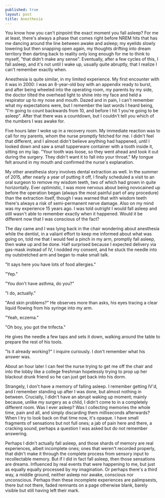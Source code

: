 ```yaml
---
published: true
layout: post
title: Anesthesia
---
```



You know how you can't pinpoint the exact moment you fall asleep? For me at least, there's always a phase that comes right before NREM hits that has me dancing around the line between awake and asleep; my eyelids slowly lowering but then snapping open again, my thoughts drifting into dream territory then darting back to reality only long enough for me to think to myself, "that didn't make any sense". Eventually, after a few cycles of this, I fall asleep, and it's not until I wake up, usually quite abruptly, that I realize I can't remember exactly when.

Anesthesia is quite similar, in my limited experience. My first encounter with it was in 2000: I was an 8-year-old boy with an appendix ready to burst, and after being wheeled into the operating room, my parents by my side, the doctor tilted the overhead light to shine into my face and held a respirator up to my nose and mouth. Dazed and in pain, I can't remember what my expectations were, but I remember the last words I heard being, "I'm going to count backwards from 10, and before I hit 1 you're going to be asleep". After that there was a countdown, but I couldn't tell you which of the numbers I was awake for.

Five hours later I woke up in a recovery room. My immediate reaction was to call for my parents, whom the nurse promptly fetched for me. I didn't feel that different, and I almost didn't believe anything had happened, until I looked down and saw a small tupperware container with a tooth inside it, sitting on my lap. "Your tooth was loose, so they went ahead and took it out during the surgery. They didn't want it to fall into your throat." My tongue felt around in my mouth and confirmed the nurse's explanation. 


My other anesthesia story involves dental extraction as well. In the summer of 2015, after nearly a year of putting it off, I finally scheduled a visit to an oral surgeon to remove my wisdom teeth, two of which had grown in quite horizontally. Ever optimistic, I was more nervous about being novocained up before the operation began (always the most painful part of any procedure) than the extraction itself, though I was warned that with wisdom teeth there's always a risk of semi-permanent nerve damage. Also on my mind was my experience 15 years ago. I was told outright I would fall asleep and still wasn't able to remember exactly when it happened. Would it be different now that I was conscious of the fact? 

The day came and I was lying back in the chair wondering about anesthesia while the dentist, in a valiant effort to keep me informed about what was going on, told me that I would feel a pinch in my arm, promptly fall asleep, then wake up and be done. Half surprised because I expected delivery via gas-mask instead of IV, I nodded my consent, and he stuck the needle into my outstretched arm and began to make small talk.

"It says here you have lots of food allergies."

"Yep."

"You don't have asthma, do you?"

"I do, actually."

"And skin problems?" He observes more than asks, his eyes tracing a clear liquid flowing from his syringe into my arm.

"Yeah, eczema."

"Oh boy, you got the trifecta."

He gives the needle a few taps and sets it down, walking around the table to prepare the rest of his tools.

"Is it already working?" I inquire curiously. I don't remember what his answer was.


About an hour later I can feel the nurse trying to get me off the chair and into the lobby like a college freshman hopelessly trying to prop up her blackout drunk friend so he can just get back into his dorm. 

Strangely, I don't have a memory of falling asleep. I remember getting IV'd, and I remember standing up after I was done, but almost nothing in between. Crucially, I didn't have an abrupt waking up moment; mainly because, unlike my surgery as a child, I didn't come to in a completely different room. Was I ever asleep? Was I collecting memories the whole time, pain and all, and simply discarding them milliseconds afterwards? When I try to look back on that time now, it's opaque. I have small fragments of sensations but not full ones; a jab of pain here and there, a cracking sound, perhaps a question I was asked but do not remember answering. 

Perhaps I didn't actually fall asleep, and those shards of memory are real experiences, albeit incomplete ones; ones that weren't recorded properly, that didn't make it through the complete process from sensory input to recollectable memory. But if I did in fact fall asleep, then those sensations are dreams. Influenced by real events that were happening to me, but just as equally equally processed by my imagination. Or perhaps there's a third way, a middle ground, neither asleep nor awake, conscious nor unconscious. Perhaps then these incomplete experiences are palimpsests, there but not there, faded remnants on a page otherwise blank, barely visible but still having left their mark.
